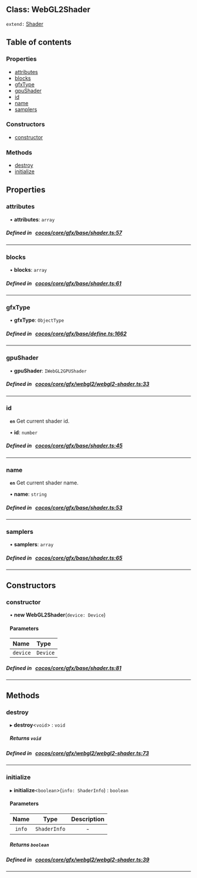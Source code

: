 
## Class: WebGL2Shader


`extend:`
[Shader](docs/en/gfx/Class/Shader.md)









<div class="table-of-content">
<h2>Table of contents</h2>


### Properties

- [ attributes](#attributes)
- [ blocks](#blocks)
- [ gfxType](#gfxType)
- [ gpuShader](#gpuShader)
- [ id](#id)
- [ name](#name)
- [ samplers](#samplers)

### Constructors

- [ constructor](#constructor)

### Methods

- [ destroy](#destroy)
- [ initialize](#initialize)
</div>

## Properties


### attributes
<div style="margin-left: 10px;">




•  **attributes**:
 ``array`` 
</div>

##### Defined in &nbsp;   [cocos/core/gfx/base/shader.ts:57](https://github.com/cocos-creator/engine/blob/c7bf6b8a9/cocos/core/gfx/base/shader.ts#L57)&nbsp;


___


### blocks
<div style="margin-left: 10px;">




•  **blocks**:
 ``array`` 
</div>

##### Defined in &nbsp;   [cocos/core/gfx/base/shader.ts:61](https://github.com/cocos-creator/engine/blob/c7bf6b8a9/cocos/core/gfx/base/shader.ts#L61)&nbsp;


___


### gfxType
<div style="margin-left: 10px;">




•  **gfxType**:
 ``ObjectType`` 
</div>

##### Defined in &nbsp;   [cocos/core/gfx/base/define.ts:1662](https://github.com/cocos-creator/engine/blob/c7bf6b8a9/cocos/core/gfx/base/define.ts#L1662)&nbsp;


___


### gpuShader
<div style="margin-left: 10px;">




•  **gpuShader**:
 ``IWebGL2GPUShader`` 
</div>

##### Defined in &nbsp;   [cocos/core/gfx/webgl2/webgl2-shader.ts:33](https://github.com/cocos-creator/engine/blob/c7bf6b8a9/cocos/core/gfx/webgl2/webgl2-shader.ts#L33)&nbsp;


___


### id
<div style="margin-left: 10px;">



**`en`** Get current shader id.




•  **id**:
 ``number`` 
</div>

##### Defined in &nbsp;   [cocos/core/gfx/base/shader.ts:45](https://github.com/cocos-creator/engine/blob/c7bf6b8a9/cocos/core/gfx/base/shader.ts#L45)&nbsp;


___


### name
<div style="margin-left: 10px;">



**`en`** Get current shader name.




•  **name**:
 ``string`` 
</div>

##### Defined in &nbsp;   [cocos/core/gfx/base/shader.ts:53](https://github.com/cocos-creator/engine/blob/c7bf6b8a9/cocos/core/gfx/base/shader.ts#L53)&nbsp;


___


### samplers
<div style="margin-left: 10px;">




•  **samplers**:
 ``array`` 
</div>

##### Defined in &nbsp;   [cocos/core/gfx/base/shader.ts:65](https://github.com/cocos-creator/engine/blob/c7bf6b8a9/cocos/core/gfx/base/shader.ts#L65)&nbsp;


___

<!---->
## Constructors


### constructor
<div style="margin-left: 10px;">

• **new WebGL2Shader**(`device: Device`)

#### Parameters

| Name | Type |
| :------ | :------ |
| `device` | `Device` |
</div>

##### Defined in &nbsp;   [cocos/core/gfx/base/shader.ts:81](https://github.com/cocos-creator/engine/blob/c7bf6b8a9/cocos/core/gfx/base/shader.ts#L81)&nbsp;


---

<!---->
## Methods

### destroy

<div style="margin-left: 10px;">

▸   **destroy**<`void`\> : `void`




##### Returns `void`
</div>

##### Defined in &nbsp;   [cocos/core/gfx/webgl2/webgl2-shader.ts:73](https://github.com/cocos-creator/engine/blob/c7bf6b8a9/cocos/core/gfx/webgl2/webgl2-shader.ts#L73)&nbsp;
___
### initialize

<div style="margin-left: 10px;">

▸   **initialize**<`boolean`\>(`info: ShaderInfo`) : `boolean`



#### Parameters

| Name | Type | Description |
| :------: | :------: | :------: |
| `info` | `ShaderInfo` | - |


##### Returns `boolean`
</div>

##### Defined in &nbsp;   [cocos/core/gfx/webgl2/webgl2-shader.ts:39](https://github.com/cocos-creator/engine/blob/c7bf6b8a9/cocos/core/gfx/webgl2/webgl2-shader.ts#L39)&nbsp;
___
<!---->



